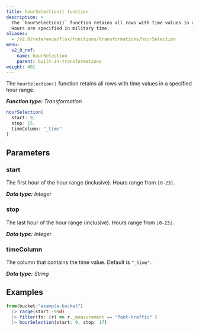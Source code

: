 ```yaml
---
title: hourSelection() function
description: >
  The `hourSelection()` function retains all rows with time values in a specified hour range.
  Hours are specified in military time.
aliases:
  - /v2.0/reference/flux/functions/transformations/hourSelection
menu:
  v2_0_ref:
    name: hourSelection
    parent: built-in-transformations
weight: 401
---
```


The `hourSelection()` function retains all rows with time values in a specified hour range.

_**Function type:** Transformation_  

```js
hourSelection(
  start: 9,
  stop: 15,
  timeColumn: "_time"
)
```

## Parameters

### start
The first hour of the hour range (inclusive).
Hours range from `[0-23]`.

_**Data type:** Integer_

### stop
The last hour of the hour range (inclusive).
Hours range from `[0-23]`.

_**Data type:** Integer_

### timeColumn
The column that contains the time value.
Default is `"_time"`.

_**Data type:** String_

## Examples
```js
from(bucket:"example-bucket")
  |> range(start:-90d)
  |> filter(fn: (r) => r._measurement == "foot-traffic" )
  |> hourSelection(start: 9, stop: 17)
```
